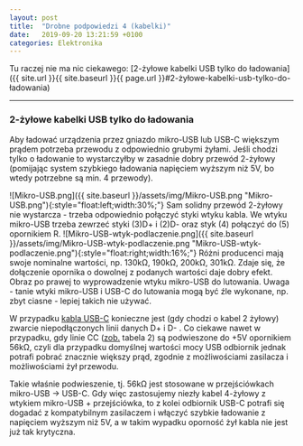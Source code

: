 ```yaml
---
layout: post
title:  "Drobne podpowiedzi 4 (kabelki)"
date:   2019-09-20 13:21:59 +0100
categories: Elektronika
---
```


Tu raczej nie ma nic ciekawego: [2-żyłowe kabelki USB tylko do ładowania]({{ site.url }}{{ site.baseurl }}{{ page.url }}#2-żyłowe-kabelki-usb-tylko-do-ładowania)

----

### 2-żyłowe kabelki USB tylko do ładowania 

Aby ładować urządzenia przez gniazdo mikro-USB lub USB-C większym prądem potrzeba przewodu z odpowiednio grubymi żyłami. Jeśli chodzi tylko o ładowanie to wystarczyłby w zasadnie dobry przewód 2-żyłowy (pomijając system szybkiego ładowania napięciem wyższym niż 5V, bo wtedy potrzebne są min. 4 przewody).

![Mikro-USB.png]({{ site.baseurl }}/assets/img/Mikro-USB.png "Mikro-USB.png"){:style="float:left;width:30%;"} Sam solidny przewód 2-żyłowy nie wystarcza - trzeba odpowiednio połączyć styki wtyku kabla. We wtyku mikro-USB trzeba zewrzeć styki (3)D+ i (2)D- oraz styk (4) połączyć do (5) opornikiem R. ![Mikro-USB-wtyk-podlaczenie.png]({{ site.baseurl }}/assets/img/Mikro-USB-wtyk-podlaczenie.png "Mikro-USB-wtyk-podlaczenie.png"){:style="float:right;width:16%;"} Różni producenci mają swoje nominalne wartości, np. 130kΩ, 190kΩ, 200kΩ, 301kΩ.  Zdaje się, że dołączenie opornika o dowolnej z podanych wartości daje dobry efekt. Obraz po prawej to wyprowadzenie wtyku mikro-USB do lutowania. Uwaga - tanie wtyki mikro-USB i USB-C do lutowania mogą być źle wykonane, np. zbyt ciasne - lepiej takich nie używać.

W przypadku [kabla USB-C](https://masters.com.pl/pl/usb-typu-c/) konieczne jest (gdy chodzi o kabel 2 żyłowy) zwarcie niepodłączonych linii danych D+ i D- . Co ciekawe nawet w przypadku, gdy linie CC ([zob.](https://masters.com.pl/pl/usb-typu-c/) tabela 2) są podwieszone do +5V opornikiem 56kΩ, czyli dla przypadku domyślnej wartości mocy USB odbiornik jednak potrafi pobrać znacznie większy prąd, zgodnie z możliwościami zasilacza i możliwościami żył przewodu. 

Takie właśnie podwieszenie, tj. 56kΩ jest stosowane w przejściówkach mikro-USB -> USB-C. Gdy więc zastosujemy niezły kabel 4-żyłowy z wtykiem mikro-USB + przejściówka, to z kolei odbiornik USB-C potrafi się dogadać z kompatybilnym zasilaczem i włączyć szybkie ładowanie z napięciem wyższym niż 5V, a w takim wypadku oporność żył kabla nie jest już tak krytyczna.

